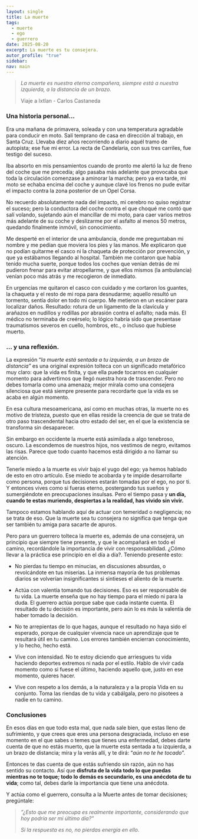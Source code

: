 ```yaml
---
layout: single
title: La muerte
tags:
  - muerte
  - ego
  - guerrero
date: 2025-08-20
excerpt: La muerte es tu consejera.
autor_profile: "true"
sidebar:
nav: main
---
```



> _La muerte es nuestra eterna compañera, siempre está a nuestra izquierda, a la distancia de un brazo._
> 
> Viaje a Ixtlan - Carlos Castaneda

### Una historia personal…
Era una mañana de primavera, soleada y con una temperatura agradable para conducir en moto. Salí temprano de casa en dirección al trabajo, en Santa Cruz. Llevaba diez años recorriendo a diario aquél tramo de autopista; ese fue mi error. La recta de Candelaria, con sus tres carriles, fue testigo del suceso.

Iba absorto en mis pensamientos cuando de pronto me alertó la luz de freno del coche que me precedía; algo pasaba más adelante que provocaba que toda la circulación comenzase a aminorar la marcha; pero ya era tarde, mi moto se echaba encima del coche y aunque clavé los frenos no pude evitar el impacto contra la zona posterior de un Opel Corsa.

No recuerdo absolutamente nada del impacto, mi cerebro no quiso registrar el suceso; pero la conductora del coche contra el que choqué me contó que salí volando, sujetando aún el mancillar de mi moto,  para caer varios metros más adelante de su coche y deslizarme por el asfalto al menos 50 metros, quedando finalmente inmóvil, sin conocimiento.

Me desperté en el interior de una ambulancia, donde me preguntaban mi nombre y me pedían que moviera los pies y las manos. Me explicaron que no podían quitarme el casco ni la chaqueta de protección por prevención, y que ya estábamos llegando al hospital. También me contaron que había tenido mucha suerte, porque todos los coches que venían detrás de mí pudieron frenar para evitar atropellarme, y que ellos mismos (la ambulancia) venían poco más atrás y me recogieron de inmediato.

En urgencias me quitaron el casco con cuidado y me cortaron los guantes, la chaqueta y el resto de mi ropa para desnudarme; aquello resultó un tormento, sentía dolor en todo mi cuerpo. Me metieron en un escáner para localizar daños. Resultado: rotura de un ligamento de la clavícula y arañazos en nudillos y rodillas por abrasión contra el asfalto; nada más. El médico no terminaba de creérselo; lo lógico habría sido que presentase traumatismos severos en cuello, hombros, etc., o incluso que hubiese muerto.

### … y una reflexión.
La expresión “_la muerte está sentada a tu izquierda, a un brazo de distancia”_ es una original expresión tolteca con un significado metafórico muy claro: que la vida es finita, y que ella puede tocarnos en cualquier momento para advertirnos que llegó nuestra hora de trascender. Pero  no debes tomarla como una amenaza; mejor mírala como una consejera silenciosa que está siempre presente para recordarte que la vida es se acaba en algún momento. 

En esa cultura mesoamericana, así como en muchas otras, la muerte no es motivo de tristeza, puesto que en ellas reside la creencia de que se trata de otro paso trascendental hacia otro estado del ser, en el que la existencia se transforma sin desaparecer.

Sin embargo en occidente la muerte está asimilada a algo tenebroso, oscuro. La escondemos de nuestros hijos, nos vestimos de negro, evitamos las risas. Parece que todo cuanto hacemos está dirigido a no llamar su atención.

Tenerle miedo a la muerte es vivir bajo el yugo del ego; ya hemos hablado de esto en otro artículo. Ese miedo te acobarda y te impide desarrollarte como persona, porque tus decisiones estarán tomadas por el ego, no por ti. Y entonces vives como si fueras eterno, postergando tus sueños y sumergiéndote en preocupaciones insulsas. Pero el tiempo pasa y **un día, cuando te estas muriendo, despiertas a la realidad, has vivido sin vivir.**

Tampoco estamos hablando aquí de actuar con temeridad o negligencia; no se trata de eso. Que la muerte sea tu consejera no significa que tenga que ser también tu amiga para sacarte de apuros. 

Pero para un guerrero tolteca la muerte es, además de una consejera, un principio que siempre tiene presente, y que le acompañará en todo el camino, recordándole la importancia de vivir con responsabilidad. ¿Cómo llevar a la práctica ese principio en el día a día?. Teniendo presente esto:

- No pierdas tu tiempo en minucias, en discusiones absurdas, o revolcándote en tus miserias. La inmensa mayoría de tus problemas diarios se volverían insignificantes si sintieses el aliento de la muerte. 

- Actúa con valentía tomando tus decisiones. Eso es ser responsable de tu vida. La muerte enseña que no hay tiempo para el miedo ni para la duda. El guerrero actúa porque sabe que cada instante cuenta. El resultado de tu decisión es importante, pero aún lo es más la valentía de haber tomado la decisión.

- No te arrepientas de  lo que hagas, aunque el resultado no haya sido el esperado, porque de cualquier vivencia nace un aprendizaje que te resultará útil en tu camino. Los errores también encierran conocimiento, y lo hecho, hecho está.

- Vive con intensidad. No te estoy diciendo que arriesgues tu vida haciendo deportes extremos ni nada por el estilo. Hablo de vivir cada momento como si fuese el último, haciendo aquello que, justo en ese momento, quieres hacer.

- Vive con respeto a los demás, a la naturaleza y a la propia Vida en su conjunto. Toma las riendas de tu vida y  cabálgala, pero no pisotees a nadie en tu camino. 

### Conclusiones
En esos días en que todo esta mal, que nada sale bien, que estas lleno de sufrimiento, y que crees que eres una persona desgraciada, incluso en ese momento en el que sabes o temes que tienes una enfermedad, debes darte cuenta de que no estás muerto, que la muerte esta sentada a tu izquierda, a un brazo de distancia; mira y la verás allí, y te dirá: “_aún no te he tocado_”.

Entonces te das cuenta de que estás sufriendo sin razón, aún no has sentido su contacto. Así que **disfruta de la vida todo lo que puedas mientras no te toque; todo lo demás es secundario, es una anécdota de tu vida**; como tal, debes darle la importancia que tiene una anécdota.

Y actúa como el guerrero, consulta a la Muerte antes de tomar decisiones; pregúntale:

> *”¿Esto que me preocupa es realmente importante, considerando que hoy podría ser mi último día?”*
> 
> *Si la respuesta es no, no pierdas energía en ello.*